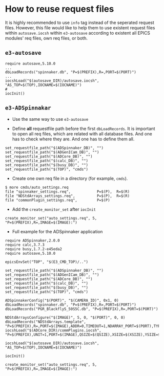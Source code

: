 How to reuse request files
===

It is highly recommended to use `info` tag instead of the seperated request files. However, this file would like to help them to use existent request files within `autosave.iocsh` within `e3-autosave` according to existent all EPICS modules' req files, own req files, or both. 


## `e3-autosave` 

```
require autosave,5.10.0
...
dbLoadRecords("spinnaker.db", "P=$(PREFIX),R=,PORT=$(PORT)")
...
iocshLoad("$(autosave_DIR)/autosave.iocsh", "AS_TOP=$(TOP),IOCNAME=$(IOCNAME)")
#
iocInit()
```

## `e3-ADSpinnakar`

* Use the same way to use `e3-autosave`

* Define **all** requestfile path before the first `dbLoadRecords`. It is important to open all req files, which are related with all database files. And one has to check where they are. And one has to define them all. 

```
set_requestfile_path("$(ADSpinnaker_DB)", "")
set_requestfile_path("$(ADGenICam_DB)", "")
set_requestfile_path("$(ADCore_DB)", "")
set_requestfile_path("$(calc_DB)", "")
set_requestfile_path("$(busy_DB)", "")
set_requestfile_path("$(TOP)", "cmds")
```

* Create one own req file in a directory (for example, `cmds`).

```
$ more cmds/auto_settings.req 
file "spinnaker_settings.req",            P=$(P),  R=$(R)
file "NDStdArrays_settings.req",          P=$(P),  R=$(R)
file "commonPlugin_settings.req",         P=$(P)
```

* Add the `create_monitor_set` after `iocInit`
```
create_monitor_set("auto_settings.req", 5, "P=$(PREFIX),R=,IMAGE=$(IMAGE):")
```

* Full example for the ADSpinnaker application

```
require ADSpinnaker,2.0.0
require calc,3.7.3
require busy,1.7.2-e45eda2
require autosave,5.10.0

epicsEnvSet("TOP", "$(E3_CMD_TOP)/..")

set_requestfile_path("$(ADSpinnaker_DB)", "")
set_requestfile_path("$(ADGenICam_DB)", "")
set_requestfile_path("$(ADCore_DB)", "")
set_requestfile_path("$(calc_DB)", "")
set_requestfile_path("$(busy_DB)", "")
set_requestfile_path("$(TOP)", "cmds")

ADSpinnakerConfig("$(PORT)", "$(CAMERA_ID)", 0x1, 0)
dbLoadRecords("spinnaker.db", "P=$(PREFIX),R=,PORT=$(PORT)")
dbLoadRecords("PGR_BlackflyS_50S5C.db", "P=$(PREFIX),R=,PORT=$(PORT)")

NDStdArraysConfigure("$(IMAGE)", 5, 0, "$(PORT)", 0, 0)
dbLoadRecords("NDStdArrays.template", "P=$(PREFIX),R=,PORT=$(IMAGE),ADDR=0,TIMEOUT=1,NDARRAY_PORT=$(PORT),TYPE=Int16,FTVL=SHORT,NELEMENTS=$(NELEMENTS)")
iocshLoad("$(ADCore_DIR)/commPlugins.iocsh", "P=$(PREFIX),UNIT=1,PORT=$(IMAGE),QSIZE=$(QSIZE),XSIZE=$(XSIZE),YSIZE=$(YSIZE),NCHANS=$(NCHANS),CBUFFS=$(CBUFFS)")

iocshLoad("$(autosave_DIR)/autosave.iocsh", "AS_TOP=$(TOP),IOCNAME=$(IOCNAME)")

iocInit()

create_monitor_set("auto_settings.req", 5, "P=$(PREFIX),R=,IMAGE=$(IMAGE):")
```

